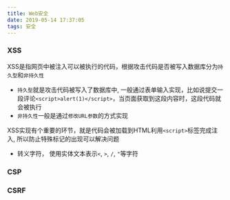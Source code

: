 ```yaml
---
title: Web安全
date: 2019-05-14 17:37:05
tags: 安全
---
```


### XSS
XSS是指网页中被注入可以被执行的代码，根据攻击代码是否被写入数据库分为`持久型`和`非持久性`
  * `持久型`就是攻击代码被写入了数据库中, 一般通过表单输入实现，比如说提交一段评论`<script>alert(1)</script>`，当页面获取到这段内容时，这段代码就会被执行
  * `非持久性`一般是通过`修改URL参数`的方式实现

XSS实现有个重要的环节，就是代码会被加载到HTML利用`<script>`标签完成注入, 所以防止特殊标记的出现可以解决问题
  * 转义字符， 使用实体文本表示`<`, `>`, `/`, `"`等字符
### CSP
### CSRF